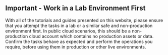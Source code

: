 ## Important - Work in a Lab Environment First

With all of the tutorials and guides presented on this website, please ensure that you attempt the tasks in a lab or a similar safe and non-production environment first. In public cloud scenarios, this should be a non-production cloud account which contains no production assets or data. Confirm the tasks behave as expected and perform the operations you require, before using them in production or other live environments.
